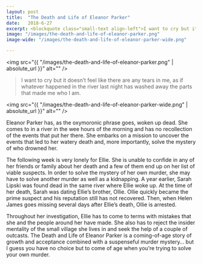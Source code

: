 ```yaml
---
layout: post
title:  "The Death and Life of Eleanor Parker"
date:   2018-6-27
excerpt: <blockquote class="small-text align-left">I want to cry but it doesn’t feel like there are any tears in me, as if whatever happened in the river last night has washed away the parts that made me who I am.</blockquote>
image: "/images/the-death-and-life-of-eleanor-parker.png"
image-wide: "/images/the-death-and-life-of-eleanor-parker-wide.png"

---
```

<span class="image right"><img src="{{ "/images/the-death-and-life-of-eleanor-parker.png" | absolute_url }}"  alt="" /></span>

>I want to cry but it doesn’t feel like there are any tears in me, as if whatever happened in the river last night has washed away the parts that made me who I am.

<span class="image fit wide"><img src="{{ "/images/the-death-and-life-of-eleanor-parker-wide.png" | absolute_url }}"  alt="" /></span>

Eleanor Parker has, as the oxymoronic phrase goes, woken up dead. She comes to in a river in the wee hours of the morning and has no recollection of the events that put her there. She embarks on a mission to uncover the events that led to her watery death and, more importantly, solve the mystery of who drowned her.

The following week is very lonely for Ellie. She is unable to confide in any of her friends or family about her death and a few of them end up on her list of viable suspects. In order to solve the mystery of her own murder, she may have to solve another murder as well as a kidnapping. A year earlier, Sarah Lipski was found dead in the same river where Ellie woke up. At the time of her death, Sarah was dating Ellie’s brother, Ollie. Ollie quickly became the prime suspect and his reputation still has not recovered. Then, when Helen James goes missing several days after Ellie’s death, Ollie is arrested.

Throughout her investigation, Ellie has to come to terms with mistakes that she and the people around her have made. She also has to reject the insider mentality of the small village she lives in and seek the help of a couple of outcasts. The Death and Life of Eleanor Parker is a coming-of-age story of growth and acceptance combined with a suspenseful murder mystery… but I guess you have no choice but to come of age when you’re trying to solve your own murder.



